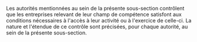 Les autorités mentionnées au sein de la présente sous-section contrôlent que les entreprises relevant de leur champ de compétence satisfont aux conditions nécessaires à l'accès à leur activité ou à l'exercice de celle-ci. La nature et l'étendue de ce contrôle sont précisées, pour chaque autorité, au sein de la présente sous-section.


  
